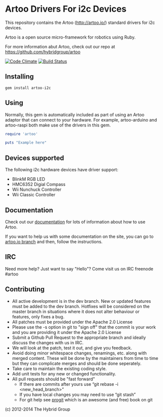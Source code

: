 # Artoo Drivers For i2c Devices

This repository contains the Artoo (http://artoo.io/) standard drivers for i2c devices.

Artoo is a open source micro-framework for robotics using Ruby.

For more information abut Artoo, check out our repo at https://github.com/hybridgroup/artoo

[![Code Climate](https://codeclimate.com/github/hybridgroup/artoo-i2c.png)](https://codeclimate.com/github/hybridgroup/artoo-i2c) [![Build Status](https://travis-ci.org/hybridgroup/artoo-i2c.png?branch=master)](https://travis-ci.org/hybridgroup/artoo-i2c)

## Installing

```
gem install artoo-i2c
```

## Using

Normally, this gem is automatically included as part of using an Artoo adaptor that can connect to your hardware. For example, artoo-arduino and artoo-raspi both make use of the drivers in this gem. 

```ruby
require 'artoo'

puts "Example here"
```

## Devices supported

The following i2c hardware devices have driver support:
- BlinkM RGB LED
- HMC6352 Digial Compass
- Wii Nunchuck Controller
- Wii Classic Controller

## Documentation

Check out our [documentation](http://artoo.io/documentation/) for lots of information about how to use Artoo.

If you want to help us with some documentation on the site, you can go to [artoo.io branch](https://github.com/hybridgroup/artoo/tree/artoo.io) and then, follow the instructions.

## IRC

Need more help? Just want to say "Hello"? Come visit us on IRC freenode #artoo

## Contributing
* All active development is in the dev branch. New or updated features must be added to the dev branch. Hotfixes will be considered on the master branch in situations where it does not alter behaviour or features, only fixes a bug.
* All patches must be provided under the Apache 2.0 License
* Please use the -s option in git to "sign off" that the commit is your work and you are providing it under the Apache 2.0 License
* Submit a Github Pull Request to the appropriate branch and ideally discuss the changes with us in IRC.
* We will look at the patch, test it out, and give you feedback.
* Avoid doing minor whitespace changes, renamings, etc. along with merged content. These will be done by the maintainers from time to time but they can complicate merges and should be done seperately.
* Take care to maintain the existing coding style.
* Add unit tests for any new or changed functionality.
* All pull requests should be "fast forward"
  * If there are commits after yours use “git rebase -i <new_head_branch>”
  * If you have local changes you may need to use “git stash”
  * For git help see [progit](http://git-scm.com/book) which is an awesome (and free) book on git


(c) 2012-2014 The Hybrid Group
